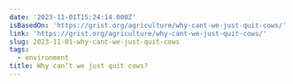 ```yaml
---
date: '2023-11-01T15:24:14.000Z'
isBasedOn: 'https://grist.org/agriculture/why-cant-we-just-quit-cows/'
link: 'https://grist.org/agriculture/why-cant-we-just-quit-cows/'
slug: 2023-11-01-why-cant-we-just-quit-cows
tags:
  - environment
title: Why can’t we just quit cows?
---
```


